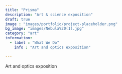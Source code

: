 ```yaml
---
title: "Prisma"
description: "Art & science exposition"
draft: true 
image : "images/portfolio/project-placeholder.png"
bg_image: "images/Nebula%20(1).jpg"
category: "art"
information:
  - label : "What We Do"
    info : "Art and optics exposition"

---
```


Art and optics exposition


